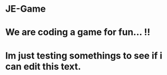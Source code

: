 # JE-Game
# We are coding a game for fun... !!
# Im just testing somethings to see if i can edit this text. 
